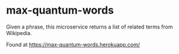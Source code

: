 # max-quantum-words
Given a phrase, this microservice returns a list of related terms from Wikipedia.

Found at https://max-quantum-words.herokuapp.com/
